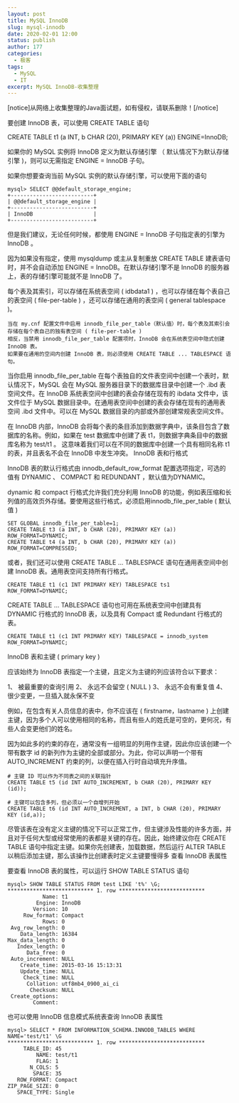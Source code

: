 ```yaml
---
layout: post
title: MySQL InnoDB
slug: mysql-innodb
date: 2020-02-01 12:00
status: publish
author: 177
categories: 
  - 极客
tags:
  - MySQL
  - IT
excerpt: MySQL InnoDB-收集整理
---
```


[notice]从网络上收集整理的Java面试题，如有侵权，请联系删除！[/notice]

要创建 InnoDB 表，可以使用 CREATE TABLE 语句

CREATE TABLE t1 (a INT, b CHAR (20), PRIMARY KEY (a)) ENGINE=InnoDB;

如果你的 MySQL 实例将 InnoDB 定义为默认存储引擎 （ 默认情况下为默认存储引擎 )，则可以无需指定 ENGINE = InnoDB 子句。

如果你想要查询当前 MySQL 实例的默认存储引擎，可以使用下面的语句

```
mysql> SELECT @@default_storage_engine;
+--------------------------+
| @@default_storage_engine |
+--------------------------+
| InnoDB                   |
+--------------------------+
```

但是我们建议，无论任何时候，都使用 ENGINE = InnoDB 子句指定表的引擎为 InnoDB 。

因为如果没有指定，使用 mysqldump 或主从复制重放 CREATE TABLE 建表语句时，并不会自动添加 ENGINE = InnoDB。在默认存储引擎不是 InnoDB 的服务器上，表的存储引擎可能就不是 InnoDB 了。

每个表及其索引，可以存储在系统表空间 ( idbdata1 ) ，也可以存储在每个表自己的表空间 ( file-per-table ) ，还可以存储在通用的表空间 ( general tablespace )。

    当在 my.cnf 配置文件中启用 innodb_file_per_table（默认值）时，每个表及其索引会存储在每个表自己的独有表空间 ( file-per-table )
    相反，当禁用 innodb_file_per_table 配置项时，InnoDB 会在系统表空间中隐式创建 InnoDB 表。
    如果要在通用的空间内创建 InnoDB 表，则必须使用 CREATE TABLE ... TABLESPACE 语句。

当你启用 innodb_file_per_table 在每个表独自的文件表空间中创建一个表时，默认情况下，MySQL 会在 MySQL 服务器目录下的数据库目录中创建一个 .ibd 表空间文件。在 InnoDB 系统表空间中创建的表会存储在现有的 ibdata 文件中，该文件位于 MySQL 数据目录中。在通用表空间中创建的表会存储在现有的通用表空间 .ibd 文件中。可以在 MySQL 数据目录的内部或外部创建常规表空间文件。

在 InnoDB 内部，InnoDB 会将每个表的条目添加到数据字典中，该条目包含了数据库的名称。例如，如果在 test 数据库中创建了表 t1，则数据字典条目中的数据库名称为 test/t1 。 这意味着我们可以在不同的数据库中创建一个具有相同名称 t1 的表，并且表名不会在 InnoDB 中发生冲突。
InnoDB 表和行格式

InnoDB 表的默认行格式由 innodb_default_row_format 配置选项指定，可选的值有 DYNAMIC 、 COMPACT 和 REDUNDANT ，默认值为DYNAMIC。

dynamic 和 compact 行格式允许我们充分利用 InnoDB 的功能，例如表压缩和长列值的高效页外存储。要使用这些行格式，必须启用innodb_file_per_table ( 默认值 )

```
SET GLOBAL innodb_file_per_table=1;
CREATE TABLE t3 (a INT, b CHAR (20), PRIMARY KEY (a)) ROW_FORMAT=DYNAMIC;
CREATE TABLE t4 (a INT, b CHAR (20), PRIMARY KEY (a)) ROW_FORMAT=COMPRESSED;
```

或者，我们还可以使用 CREATE TABLE ... TABLESPACE 语句在通用表空间中创建 InnoDB 表。通用表空间支持所有行格式。

```
CREATE TABLE t1 (c1 INT PRIMARY KEY) TABLESPACE ts1 ROW_FORMAT=DYNAMIC;
```

CREATE TABLE ... TABLESPACE 语句也可用在系统表空间中创建具有 DYNAMIC 行格式的 InnoDB 表，以及具有 Compact 或 Redundant 行格式的表。

```
CREATE TABLE t1 (c1 INT PRIMARY KEY) TABLESPACE = innodb_system ROW_FORMAT=DYNAMIC;
```

InnoDB 表和主键 ( primary key )

应该始终为 InnoDB 表指定一个主键，且定义为主键的列应该符合以下要求：

1、 被最重要的查询引用
2、 永远不会留空 ( NULL )
3、 永远不会有重复值
4、 很少变更，一旦插入就永保不变

例如，在包含有关人员信息的表中，你不应该在 ( firstname，lastname ) 上创建主键，因为多个人可以使用相同的名称，而且有些人的姓氏是可空的，更何况，有些人会变更他们的姓名。

因为如此多的约束的存在，通常没有一组明显的列用作主键，因此你应该创建一个带有数字 id 的新列作为主键的全部或部分。为此，你可以声明一个带有 AUTO_INCREMENT 约束的列，以便在插入行时自动填充升序值。

```
# 主键 ID 可以作为不同表之间的关联指针
CREATE TABLE t5 (id INT AUTO_INCREMENT, b CHAR (20), PRIMARY KEY (id));

# 主键可以包含多列，但必须以一个自增列开始
CREATE TABLE t6 (id INT AUTO_INCREMENT, a INT, b CHAR (20), PRIMARY KEY (id,a));
```

尽管该表在没有定义主键的情况下可以正常工作，但主键涉及性能的许多方面，并且对于任何大型或经常使用的表都是关键的存在。因此，始终建议你在 CREATE TABLE 语句中指定主键。如果你先创建表，加载数据，然后运行 ALTER TABLE 以稍后添加主键，那么该操作比创建表时定义主键要慢得多
查看 InnoDB 表属性

要查看 InnoDB 表的属性，可以运行 SHOW TABLE STATUS 语句

```
mysql> SHOW TABLE STATUS FROM test LIKE 't%' \G;
*************************** 1. row ***************************
           Name: t1
         Engine: InnoDB
        Version: 10
     Row_format: Compact
           Rows: 0
 Avg_row_length: 0
    Data_length: 16384
Max_data_length: 0
   Index_length: 0
      Data_free: 0
 Auto_increment: NULL
    Create_time: 2015-03-16 15:13:31
    Update_time: NULL
     Check_time: NULL
      Collation: utf8mb4_0900_ai_ci
       Checksum: NULL
 Create_options:
        Comment:
```

也可以使用 InnoDB 信息模式系统表查询 InnoDB 表属性

```
mysql> SELECT * FROM INFORMATION_SCHEMA.INNODB_TABLES WHERE NAME='test/t1' \G
*************************** 1. row ***************************
     TABLE_ID: 45
         NAME: test/t1
         FLAG: 1
       N_COLS: 5
        SPACE: 35
   ROW_FORMAT: Compact
ZIP_PAGE_SIZE: 0
   SPACE_TYPE: Single
```